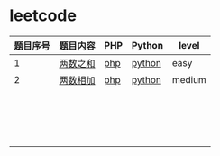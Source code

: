 # leetcode
| 题目序号 | 题目内容                                                     | PHP                          | Python                         | level  |
| -------- | ------------------------------------------------------------ | ---------------------------- | ------------------------------ | ------ |
| 1        | [两数之和](https://leetcode-cn.com/problems/two-sum/)        | [php](./code/1/solution.php) | [python](./code/1/solution.py) | easy   |
| 2        | [两数相加](https://leetcode-cn.com/problems/add-two-numbers/) | [php](./code/2/solution.php) | [python](./code/2/solution.py) | medium |
|          |                                                              |                              |                                |        |
|          |                                                              |                              |                                |        |
|          |                                                              |                              |                                |        |
|          |                                                              |                              |                                |        |
|          |                                                              |                              |                                |        |
|          |                                                              |                              |                                |        |
|          |                                                              |                              |                                |        |
|          |                                                              |                              |                                |        |
|          |                                                              |                              |                                |        |
|          |                                                              |                              |                                |        |
|          |                                                              |                              |                                |        |
|          |                                                              |                              |                                |        |
|          |                                                              |                              |                                |        |
|          |                                                              |                              |                                |        |
|          |                                                              |                              |                                |        |
|          |                                                              |                              |                                |        |
|          |                                                              |                              |                                |        |


